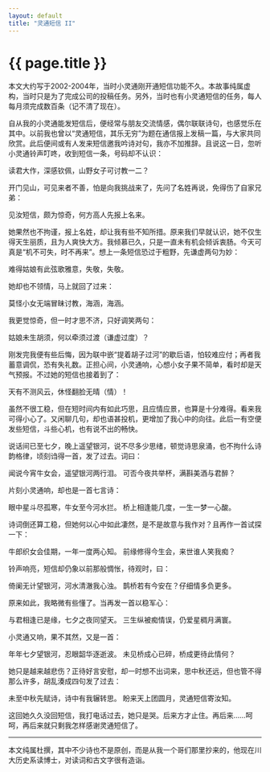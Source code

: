 ```yaml
---
layout: default
title: "灵通短信 II"
---
```


# {{ page.title }}

本文大约写于2002-2004年，当时小灵通刚开通短信功能不久。本故事纯属虚构，当时只是为了完成公司的投稿任务。另外，当时也有小灵通短信的任务，每人每月须完成数百条（记不清了现在）。


自从我的小灵通能发短信后，便经常与朋友交流情感，偶尔联联诗句，也感觉乐在其中。以前我也曾以“灵通短信，其乐无穷”为题在通信报上发稿一篇，与大家共同欣赏。此后便间或有人发来短信邀我吟诗对句，我亦不加推辞。且说这一日，忽听小灵通铃声叮咚，收到短信一条，号码却不认识：

读君大作，深感钦佩，山野女子可讨教一二？

开门见山，可见来者不善，怕是向我挑战来了，先问了名姓再说，免得伤了自家兄弟：

见汝短信，颇为惊奇，何方高人先报上名来。

她果然也不拘谨，报上名姓，却让我有些不知所措。原来我们早就认识，她不仅生得天生丽质，且为人爽快大方。我倾慕已久，只是一直未有机会倾诉衷肠。今天可真是“机不可失，时不再来”。想上一条短信恐过于粗野，先谦虚两句为妙：

难得姑娘有此弦歌雅意，失敬，失敬。

她却也不领情，马上就回了过来：

莫怪小女无端冒昧讨教，海涵，海涵。

我更觉惊奇，但一时才思不济，只好调笑两句：

姑娘未生胡须，何以牵须过渡（谦虚过度）？

刚发完我便有些后悔，因为联中嵌“提着胡子过河”的歇后语，怕较难应付；再者我蓄意调侃，恐有失礼数。正担心间，小灵通响，心想小女子果不简单，看时却是天气预报。不过她的短信也接着到了：

天有不测风云，休怪翻脸无晴（情）！

虽然不很工稳，但在短时间内有如此巧思，且应情应景，也算是十分难得。看来我可得小心了。又闲聊几句，却也语甚投机，更增加了我心中的向往。此后一有空便发些短信，斗些心机，也有说不出的畅快。

说话间已至七夕，晚上遥望银河，说不尽多少思绪，顿觉诗思泉涌，也不拘什么诗韵格律，顷刻诌得一首，发了过去。词曰：

闻说今宵牛女会，遥望银河两行泪。
可否今夜共举杯，满斟美酒与君醉？

片刻小灵通响，却也是一首七言诗：

眼中星斗尽孤寒，牛女至今河水拦。
桥上相逢能几度，一生一梦一心酸。

诗词倒还算工稳，但她何以心中如此凄然，是不是故意与我作对？且再作一首试探一下：

牛郎织女会佳期，一年一度两心知。
前缘修得今生会，来世谁人笑我痴？

铃声响亮，短信却仍象以前那般惆怅，待观时，曰：

倚阑无计望银河，河水清澈我心浊。
鹊桥若有今安在？仔细情多负更多。

原来如此，我略微有些懂了。当再发一首以稳军心：

与君相逢已是缘，七夕之夜同望天。
三生纵被痴情误，仍爱星稠月满寰。

小灵通又响，果不其然，又是一首：

年年七夕望银河，忍眼韶华逐逝波。
未见桥成心已碎，桥成更待此情何？

她只是越来越悲伤？正待好言安慰，却一时想不出词来，思中秋还远，但也管不得那么许多，胡乱湊成四句发了过去：

未至中秋先赋诗，诗中有我辗转思。
盼来天上团圆月，灵通短信寄汝知。

这回她久久没回短信，我打电话过去，她只是哭。后来方才止住。再后来……呵呵，再后来就只剩我怎样感谢灵通短信了。

---

本文纯属杜撰，其中不少诗也不是原创，而是从我一个哥们那里抄来的，他现在川大历史系读博士，对读词和古文字很有造诣。
